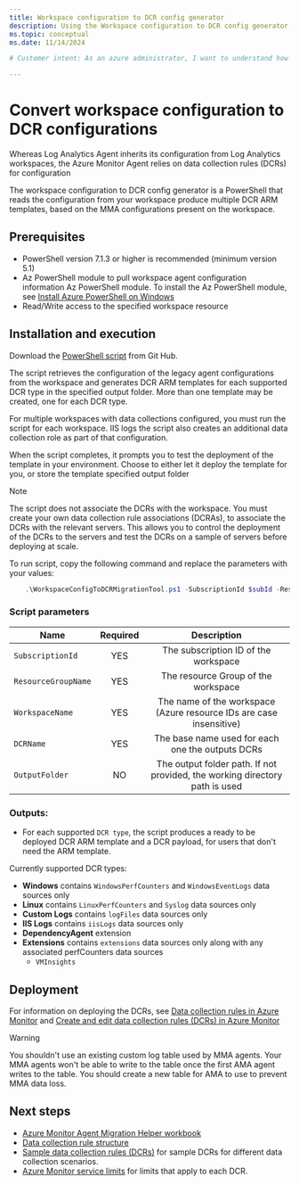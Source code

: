 ```yaml
---
title: Workspace configuration to DCR config generator
description: Using the Workspace configuration to DCR config generator to help migrate from MMA to AMA agents
ms.topic: conceptual 
ms.date: 11/14/2024

# Customer intent: As an azure administrator, I want to understand how to use the workspace configuration to DCR config generator.

---
```


# Convert workspace configuration to DCR configurations

Whereas Log Analytics Agent inherits its configuration from Log Analytics workspaces, the Azure Monitor Agent relies on data collection rules (DCRs) for configuration

The workspace configuration to DCR config generator is a PowerShell that reads the configuration from your workspace produce multiple DCR ARM templates, based on the MMA configurations present on the workspace. 

## Prerequisites
- PowerShell version 7.1.3 or higher is recommended (minimum version 5.1)
- Az PowerShell module to pull workspace agent configuration information Az PowerShell module. To install the Az PowerShell module, see [Install Azure PowerShell on Windows](/powershell/azure/install-azps-windows)
- Read/Write access to the specified workspace resource

## Installation and execution

Download the [PowerShell script](https://github.com/microsoft/AzureMonitorCommunity/tree/master/Azure%20Services/Azure%20Monitor/Agents/Migration%20Tools/DCR%20Config%20Generator) from Git Hub.


The script retrieves the configuration of the legacy agent configurations from the workspace and generates DCR ARM templates for each supported DCR type in the specified output folder. More than one template may be created, one for each DCR type.

For multiple workspaces with data collections configured, you must run the script for each workspace. IIS logs the script also creates an additional data collection role as part of that configuration.


When the script completes, it prompts you to test the deployment of the template in your environment. Choose to either let it deploy the template for you, or store the template specified output folder

> [!NOTE]
> The script does not associate the DCRs with the workspace. You must create your own data collection rule associations (DCRAs), to associate the DCRs with the relevant servers. This allows you to control the deployment of the DCRs to the servers and test the DCRs on a sample of servers before deploying at scale. 


To run script, copy the following command and replace the parameters with your values:

```powershell
	.\WorkspaceConfigToDCRMigrationTool.ps1 -SubscriptionId $subId -ResourceGroupName $rgName -WorkspaceName $workspaceName -DCRName $dcrName -OutputFolder $outputFolderPath
```

### Script parameters


| Name                    | Required  | Description                                                                   |
| ----------------------- |:---------:|:-----------------------------------------------------------------------------:|
| `SubscriptionId`        | YES       | The subscription ID of the workspace                                  |
| `ResourceGroupName`     | YES       | The resource Group of the workspace                                   |
| `WorkspaceName`         | YES       | The name of the workspace (Azure resource IDs are case insensitive)   |
| `DCRName`               | YES       | The base name used for each one the outputs DCRs                 |
| `OutputFolder`          | NO        | The output folder path. If not provided, the working directory path is used   |


### Outputs:
 -  For each supported `DCR type`, the script produces a ready to be deployed DCR ARM template and a DCR payload, for users that don't need the ARM template.

 Currently supported DCR types:
 
  - **Windows** contains `WindowsPerfCounters` and `WindowsEventLogs` data sources only
  - **Linux** contains `LinuxPerfCounters` and `Syslog` data sources only
  - **Custom Logs** contains `logFiles` data sources only
  - **IIS Logs** contains `iisLogs` data sources only
  - **DependencyAgent** extension
  - **Extensions** contains `extensions` data sources only along with any associated perfCounters data sources
    - `VMInsights` 

## Deployment

For information on deploying the DCRs, see [Data collection rules in Azure Monitor](/azure/azure-monitor/essentials/data-collection-rule-overview) and [Create and edit data collection rules (DCRs) in Azure Monitor](/azure/azure-monitor/essentials/data-collection-rule-create-edit)

> [!Warning]
> You shouldn't use an existing custom log table used by MMA agents. Your MMA agents won't be able to write to the table once the first AMA agent writes to the table. You should create a new table for AMA to use to prevent MMA data loss.

## Next steps

- [Azure Monitor Agent Migration Helper workbook](azure-monitor-agent-migration-helper-workbook.md)
- [Data collection rule structure](../essentials/data-collection-rule-structure.md) 
- [Sample data collection rules (DCRs)](../essentials/data-collection-rule-samples.md) for sample DCRs for different data collection scenarios.
- [Azure Monitor service limits](../service-limits.md#data-collection-rules) for limits that apply to each DCR.

